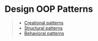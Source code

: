 # Design OOP Patterns

> + [Creational patterns][create]
> + [Structural patterns][structure]
> + [Behavioral patterns][behave]

[create]: https://github.com/MaxBstr/OOP-Patterns/tree/main/1.%20Creational "Creatonal patterns"
[structure]: https://github.com/MaxBstr/OOP-Patterns/tree/main/2.%20Structural "Structural patterns"
[behave]: https://github.com/MaxBstr/OOP-Patterns/tree/main/3.%20Behavioral "Behavioral patterns"

